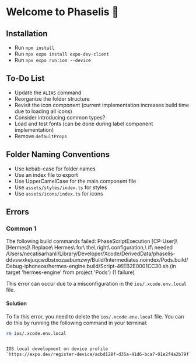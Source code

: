 # Welcome to Phaselis 👋

## Installation

- Run `npm install`
- Run `npx expo install expo-dev-client`
- Run `npx expo run:ios --device`

## To-Do List

- Update the `ALIAS` command
- Reorganize the folder structure
- Revisit the icon component (current implementation increases build time due to loading all icons)
- Consider introducing common types?
- Load and test fonts (can be done during label component implementation)
- Remove `defaultProps`

## Folder Naming Conventions

- Use kebab-case for folder names
- Use an index file to export
- Use UpperCamelCase for the main component file
- Use `assets/styles/index.ts` for styles
- Use `assets/icons/index.ts` for icons


## Errors

### Common 1

The following build commands failed:
        PhaseScriptExecution [CP-User]\ [Hermes]\ Replace\ Hermes\ for\ the\ right\ configuration,\ if\ needed /Users/necatisarhanli/Library/Developer/Xcode/DerivedData/phaselis-ddvswxkejuqcwdbstxozaabumzwy/Build/Intermediates.noindex/Pods.build/Debug-iphoneos/hermes-engine.build/Script-46EB2E0001CC30.sh (in target 'hermes-engine' from project 'Pods')
(1 failure)

This error can occur due to a misconfiguration in the `ios/.xcode.env.local` file.

#### Solution

To fix this error, you need to delete the `ios/.xcode.env.local` file. You can do this by running the following command in your terminal:

```bash
rm ios/.xcode.env.local


IOS local development on device profile
`https://expo.dev/register-device/acbd128f-d35a-41d6-bca7-01e2f4a2b79f`
